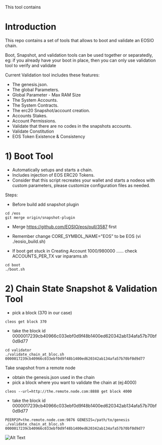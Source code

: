 
This tool contains 
# Introduction

This repo contains a set of tools that allows to boot and validate an EOSIO chain.

Boot, Snapshot, and validation tools can be used together or separatedly, eg: if you already have your boot in place, then you can only use validation tool to verify and validate 

Current Validation tool includes these features:

* The genesis.json.
* The global Parameters.
* Global Parameter - Max RAM Size
* The System Accounts.
* The System Contracts.
* The erc20 Snapshot/account creation.
* Accounts Stakes.
* Account Permissions.
* Validate that there are no codes in the snapshots accounts.
* Validate Constitution  
* EOS Token Existence & Consistency

# 1) Boot Tool
- Automatically setups and starts a chain.
- Includes injection of EOS ERC20 Tokens.
- Consider that this script recreates your wallet and starts a nodeos with custom parameters, please customize configuration files as needed.


Steps:
- Before build add snapshot plugin
```
cd /eos
git merge origin/snapshot-plugin
```
- Merge https://github.com/EOSIO/eos/pull/3587 first
- Remember change CORE_SYMBOL_NAME="EOS" to be EOS (vi ./eosio_build.sh)

- If boot get stuck in Creating Account 1000/980000 ...... check ACCOUNTS_PER_TX var inparams.sh 

```
cd boot
./boot.sh
```
# 2) Chain State Snapshot & Validation Tool
- pick a block (370 in our case)
```
cleos get block 370
```
- take the block id 0000017239cb40966c033ebf0d9f48b1400ed620342ab134afa57b70bf0d9d77
```
cd validator
./validate_chain_at_bloc.sh 0000017239cb40966c033ebf0d9f48b1400ed620342ab134afa57b70bf0d9d77
```

Take snapshot from a remote node
- obtain the genesis.json used in the chain
- pick a block where you want to validate the chain at (ej:4000)
```
cleos --url=http://the.remote.node.com:8888 get block 4000
```
- take the block id 0000017239cb40966c033ebf0d9f48b1400ed620342ab134afa57b70bf0d9d77
```
PEERP2P=the.remote.node.com:9876 GENESIS=/path/to/genesis ./validate_chain_at_bloc.sh 0000017239cb40966c033ebf0d9f48b1400ed620342ab134afa57b70bf0d9d77
```

![Alt Text](https://i.imgur.com/3ZHH5LU.gif)